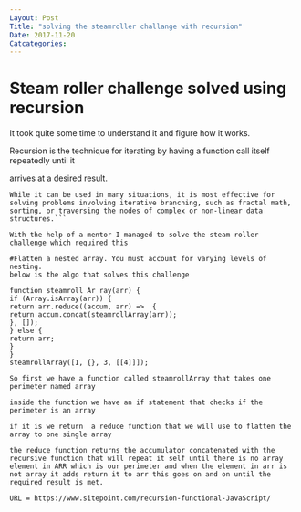 ```yaml
---
Layout: Post
Title: "solving the steamroller challange with recursion"
Date: 2017-11-20
Catcategories:
---
```


# Steam roller challenge solved using recursion 

It took quite some time to understand it and figure how it works.

Recursion is the technique for iterating by having a function call itself repeatedly until it

arrives at a desired result.

```Recursion is best applied when you need to call the same function repeatedly with different parameters from within a loop.
While it can be used in many situations, it is most effective for solving problems involving iterative branching, such as fractal math,
sorting, or traversing the nodes of complex or non-linear data structures.```

With the help of a mentor I managed to solve the steam roller challenge which required this

#Flatten a nested array. You must account for varying levels of nesting.
below is the algo that solves this challenge

function steamroll Ar ray(arr) {
if (Array.isArray(arr)) {
return arr.reduce((accum, arr) =>  {
return accum.concat(steamrollArray(arr));
}, []);
} else {
return arr;
}
}
steamrollArray([1, {}, 3, [[4]]]);

So first we have a function called steamrollArray that takes one perimeter named array 

inside the function we have an if statement that checks if the perimeter is an array 

if it is we return  a reduce function that we will use to flatten the array to one single array 

the reduce function returns the accumulator concatenated with the recursive function that will repeat it self until there is no array element in ARR which is our perimeter and when the element in arr is not array it adds return it to arr this goes on and on until the required result is met.

URL = https://www.sitepoint.com/recursion-functional-JavaScript/



